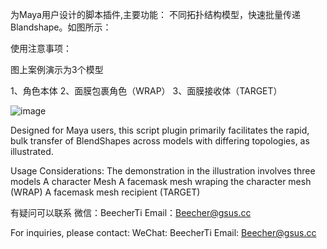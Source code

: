 
为Maya用户设计的脚本插件,主要功能：
不同拓扑结构模型，快速批量传递Blandshape。如图所示：

使用注意事项：&#x20;

图上案例演示为3个模型

1、角色本体   2、面膜包裹角色（WRAP） 3、面膜接收体（TARGET）


![image](https://github.com/Beehcer/BlandShapeDuplicator/assets/52235943/02098033-1c1b-4fe6-a101-6a3ae23e93b1)





Designed for Maya users, this script plugin primarily facilitates the rapid, bulk transfer of BlendShapes across models with differing topologies, as illustrated.

Usage Considerations:
The demonstration in the illustration involves three models
A character Mesh
A facemask mesh wraping the character mesh (WRAP)
A facemask mesh recipient (TARGET)

有疑问可以联系
微信：BeecherTi
Email：Beecher@gsus.cc

For inquiries, please contact:
WeChat: BeecherTi
Email: Beecher@gsus.cc
